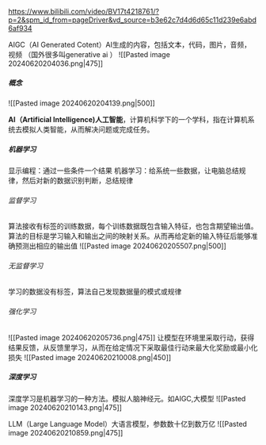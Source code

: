 https://www.bilibili.com/video/BV17t4218761/?p=2&spm_id_from=pageDriver&vd_source=b3e62c7d4d6d65c11d239e6abd6af934

AIGC（AI Generated Cotent）AI生成的内容，包括文本，代码，图片，音频，视频 （国外很多叫generative ai ）
![[Pasted image 20240620204036.png|475]]

##### 概念
![[Pasted image 20240620204139.png|500]]

**AI（Artificial Intelligence)人工智能**，计算机科学下的一个学科，指在计算机系统去模拟人类智能，从而解决问题或完成任务。

##### 机器学习
显示编程：通过一些条件一个结果
机器学习：给系统一些数据，让电脑总结规律，然后对新的数据识别判断，总结规律

###### 监督学习
算法接收有标签的训练数据，每个训练数据既包含输入特征，也包含期望输出值。算法的目标是学习输入和输出之间的映射关系。从而再给定新的输入特征后能够准确预测出相应的输出值
![[Pasted image 20240620205507.png|500]]

###### 无监督学习
学习的数据没有标签，算法自己发现数据量的模式或规律

###### 强化学习
![[Pasted image 20240620205736.png|475]]
让模型在环境里采取行动，获得结果反馈，从反馈里学习，从而在给定情况下采取最佳行动来最大化奖励或最小化损失
![[Pasted image 20240620210008.png|450]]
#####  深度学习
深度学习是机器学习的一种方法。模拟人脑神经元。如AIGC,大模型
![[Pasted image 20240620210143.png|475]]


LLM（Large Language Model）大语言模型，参数数十亿到数万亿
![[Pasted image 20240620210859.png|475]]